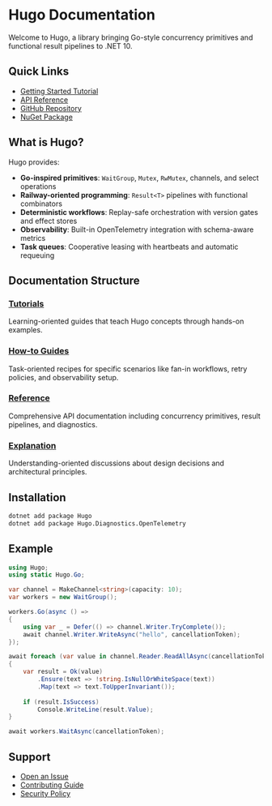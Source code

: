# Hugo Documentation

Welcome to Hugo, a library bringing Go-style concurrency primitives and functional result pipelines to .NET 10.

## Quick Links

- [Getting Started Tutorial](docs/tutorials/getting-started.md)
- [API Reference](api/index.md)
- [GitHub Repository](https://github.com/df49b9cd/Hugo)
- [NuGet Package](https://www.nuget.org/packages/Hugo)

## What is Hugo?

Hugo provides:

- **Go-inspired primitives**: `WaitGroup`, `Mutex`, `RwMutex`, channels, and select operations
- **Railway-oriented programming**: `Result<T>` pipelines with functional combinators
- **Deterministic workflows**: Replay-safe orchestration with version gates and effect stores
- **Observability**: Built-in OpenTelemetry integration with schema-aware metrics
- **Task queues**: Cooperative leasing with heartbeats and automatic requeuing

## Documentation Structure

### [Tutorials](docs/index.md#tutorials)

Learning-oriented guides that teach Hugo concepts through hands-on examples.

### [How-to Guides](docs/index.md#how-to-guides)

Task-oriented recipes for specific scenarios like fan-in workflows, retry policies, and observability setup.

### [Reference](docs/index.md#reference)

Comprehensive API documentation including concurrency primitives, result pipelines, and diagnostics.

### [Explanation](docs/index.md#explanation)

Understanding-oriented discussions about design decisions and architectural principles.

## Installation

```bash
dotnet add package Hugo
dotnet add package Hugo.Diagnostics.OpenTelemetry
```

## Example

```csharp
using Hugo;
using static Hugo.Go;

var channel = MakeChannel<string>(capacity: 10);
var workers = new WaitGroup();

workers.Go(async () =>
{
    using var _ = Defer(() => channel.Writer.TryComplete());
    await channel.Writer.WriteAsync("hello", cancellationToken);
});

await foreach (var value in channel.Reader.ReadAllAsync(cancellationToken))
{
    var result = Ok(value)
        .Ensure(text => !string.IsNullOrWhiteSpace(text))
        .Map(text => text.ToUpperInvariant());
        
    if (result.IsSuccess)
        Console.WriteLine(result.Value);
}

await workers.WaitAsync(cancellationToken);
```

## Support

- [Open an Issue](https://github.com/df49b9cd/Hugo/issues)
- [Contributing Guide](https://github.com/df49b9cd/Hugo/blob/main/CONTRIBUTING.md)
- [Security Policy](https://github.com/df49b9cd/Hugo/blob/main/SECURITY.md)
